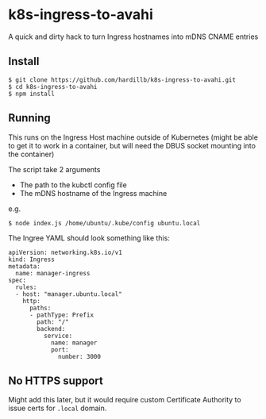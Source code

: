 # k8s-ingress-to-avahi

A quick and dirty hack to turn Ingress hostnames into mDNS CNAME entries

## Install

```
$ git clone https://github.com/hardillb/k8s-ingress-to-avahi.git
$ cd k8s-ingress-to-avahi
$ npm install
```

## Running

This runs on the Ingress Host machine outside of Kubernetes (might be able to get it to work in a container,
but will need the DBUS socket mounting into the container)

The script take 2 arguments

 - The path to the kubctl config file
 - The mDNS hostname of the Ingress machine

 e.g.

 ```
 $ node index.js /home/ubuntu/.kube/config ubuntu.local
 ```

The Ingree YAML should look something like this:

```
apiVersion: networking.k8s.io/v1
kind: Ingress
metadata:
  name: manager-ingress
spec:
  rules:
  - host: "manager.ubuntu.local"
    http:
      paths:
      - pathType: Prefix
        path: "/"
        backend:
          service:
            name: manager
            port:
              number: 3000 
```


## No HTTPS support

Might add this later, but it would require custom Certificate Authority to 
issue certs for `.local` domain.